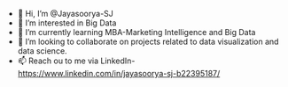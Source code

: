 - 👋 Hi, I’m @Jayasoorya-SJ
- 👀 I’m interested in Big Data
- 🌱 I’m currently learning MBA-Marketing Intelligence and Big Data
- 💞️ I’m looking to collaborate on projects related to data visualization and data science.
- 📫 Reach ou to me via LinkedIn- https://www.linkedin.com/in/jayasoorya-sj-b22395187/

<!---
Jayasoorya-SJ/Jayasoorya-SJ is a ✨ special ✨ repository because its `README.md` (this file) appears on your GitHub profile.
You can click the Preview link to take a look at your changes.
--->
